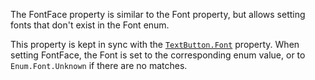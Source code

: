 The FontFace property is similar to the Font property, but allows setting
fonts that don't exist in the Font enum.

This property is kept in sync with the [`TextButton.Font`](https://create.roblox.com/docs/reference/engine/classes/TextButton#Font) property.
When setting FontFace, the Font is set to the corresponding enum value, or
to `Enum.Font.Unknown` if there are no matches.